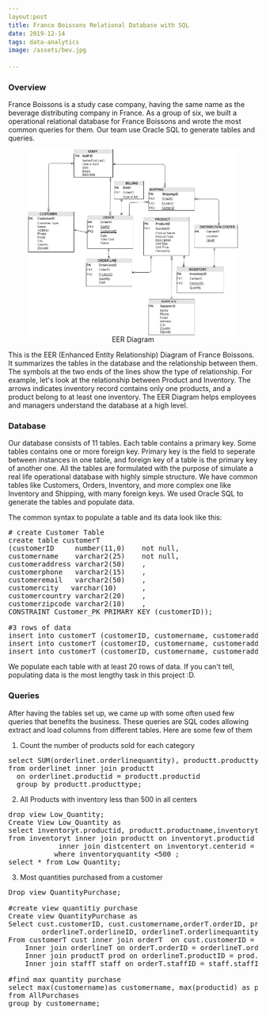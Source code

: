 ```yaml
---
layout:post
title: France Boissons Relational Database with SQL 
date: 2019-12-14
tags: data-analytics
image: /assets/bev.jpg

---
```


### Overview
France Boissons is a study case company, having the same name as the beverage distributing company in France. As a group of six, we built a operational relational database for France Boissons and wrote the most common queries for them. Our team use Oracle SQL to generate tables and queries.

<figure align="center">
	<img align="center" src="/assets/diagram.PNG" width= "600" >
	<figcaption> 
  		EER Diagram
	</figcaption>
</figure>

This is the EER (Enhanced Entity Relationship) Diagram of France Boissons. It summarizes the tables in the database and the relationship between them. The symbols at the two ends of the lines show the type of relationship. For example, let's look at the relationship between Product and Inventory. The arrows indicates inventory record contains only one products, and a product belong to at least one inventory. The EER Diagram helps employees and managers understand the database at a high level.

### Database
Our database consists of 11 tables. Each table contains a primary key. Some tables contains one or more foreign key. Primary key is the field to seperate between instances in one table, and foreign key of a table is the primary key of another one. All the tables are formulated with the purpose of simulate a real life operational database with highly simple structure. We have common tables like Customers, Orders, Inventory, and more complex one like Inventory and Shipping, with many foreign keys. We used Oracle SQL to generate the tables and populate data.

The common syntax to populate a table and its data look like this:
<pre>
# create Customer Table
create table customerT
(customerID     number(11,0)    not null,
customername    varchar2(25)    not null,
customeraddress varchar2(50)    ,
customerphone   varchar2(15)    ,
customeremail   varchar2(50)    ,
customercity   varchar(10)      ,
customercountry varchar2(20)    ,
customerzipcode varchar2(10)    ,
CONSTRAINT Customer_PK PRIMARY KEY (customerID));

#3 rows of data
insert into customerT (customerID, customername, customeraddress, customerphone, customeremail, customercity, customercountry, customerzipcode) values (120000001, 'Mon Petite Café', '33684 Tennyson Drive', '8636314376', 'lwallege0@mozilla.com', 'Nice', 'France', 65061);
insert into customerT (customerID, customername, customeraddress, customerphone, customeremail, customercity, customercountry, customerzipcode) values (120000002, 'Le Cinq', '14736 Troy Junction', '2403219237', 'drawdall1@homestead.com', 'Paris', 'France', 75006);
insert into customerT (customerID, customername, customeraddress, customerphone, customeremail, customercity, customercountry, customerzipcode) values (120000003, 'L Unic Bar', '64 Lien Alley', '3167427266', 'gdevereux2@goo.gl', 'Paris', 'France', 75001);
</pre>

We populate each table with at least 20 rows of data. If you can't tell, populating data is the most lengthy task in this project :D.

### Queries
After having the tables set up, we came up with some often used few queries that benefits the business. These queries are SQL codes allowing extract and load columns from different tables. Here are some few of them

1. Count the number of products sold for each category
<pre>
select SUM(orderlinet.orderlinequantity), productt.producttype
from orderlinet inner join productt
  on orderlinet.productid = productt.productid 
  group by productt.producttype;
</pre>

2. All Products with inventory less than 500 in all centers
<pre>
drop view Low_Quantity;
Create View Low_Quantity as
select inventoryt.productid, productt.productname,inventoryt.inventoryquantity, centerlocation, distcentert.centerid 
from inventoryt inner join productt on inventoryt.productid = productt.productid
            inner join distcentert on inventoryt.centerid = distcentert.centerid   
           where inventoryquantity <500 ; 
select * from Low_Quantity;
</pre>

3. Most quantities purchased from a customer
<pre>
Drop view QuantityPurchase;

#create view quantitiy purchase
Create view QuantityPurchase as
Select cust.customerID, cust.customername,orderT.orderID, prod.productID, prod.productname,prod.productdescription, staff.staffID, staff.staffname, 
        orderlineT.orderlineID, orderlineT.orderlinequantity quantity
From customerT cust inner join orderT  on cust.customerID = orderT.customerID
	Inner join orderlineT on orderT.orderID = orderlineT.orderID
	Inner join productT prod on orderlineT.productID = prod.productID
	Inner join staffT staff on orderT.staffID = staff.staffID;

#find max quantity purchase
select max(customername)as customername, max(productid) as productid, max(productname) as productname, max(quantity) MaxQuantityPurchased
from AllPurchases
group by customername;

</pre>
